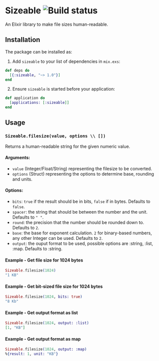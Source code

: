 # Sizeable ![Build status](https://travis-ci.org/arvidkahl/sizeable.svg)

An Elixir library to make file sizes human-readable.

## Installation

The package can be installed as:

  1. Add `sizeable` to your list of dependencies in `mix.exs`:

  ```elixir
  def deps do
    [{:sizeable, "~> 1.0"}]
  end
  ```

  2. Ensure `sizeable` is started before your application:

  ```elixir
  def application do
    [applications: [:sizeable]]
  end
  ```

## Usage

### `Sizeable.filesize(value, options \\ [])`

Returns a human-readable string for the given numeric value.

#### Arguments:

- `value` (Integer/Float/String) representing the filesize to be converted.
- `options` (Struct) representing the options to determine base, rounding and units.

#### Options:

- `bits`: `true` if the result should be in bits, `false` if in bytes. Defaults to `false`.
- `spacer`: the string that should be between the number and the unit. Defaults to `" "`.
- `round`: the precision that the number should be rounded down to. Defaults to `2`.
- `base`: the base for exponent calculation. `2` for binary-based numbers, any other Integer can be used. Defaults to `2`.
- `output`: the ouput format to be used, possible options are :string, :list, :map. Defaults to :string.

#### Example - Get file size for 1024 bytes

```elixir
Sizeable.filesize(1024)
"1 KB"
```

#### Example - Get bit-sized file size for 1024 bytes

```elixir
Sizeable.filesize(1024, bits: true)
"8 Kb"
```

#### Example - Get output format as list

```elixir
Sizeable.filesize(1024, output: :list)
[1, "KB"]
```

#### Example - Get output format as map

```elixir
Sizeable.filesize(1024, output: :map)
%{result: 1, unit: "KB"}
```
